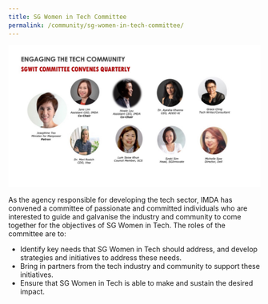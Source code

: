 ```yaml
---
title: SG Women in Tech Committee
permalink: /community/sg-women-in-tech-committee/
---
```


![1](/images/community/sgwomenintechcommittee.jpg)

As the agency responsible for developing the tech sector, IMDA has convened a committee of passionate and committed individuals who are interested to guide and galvanise the industry and community to come together for the objectives of SG Women in Tech. The roles of the committee are to:

* Identify key needs that SG Women in Tech should address, and develop strategies and initiatives to address these needs.
* Bring in partners from the tech industry and community to support these initiatives.
* Ensure that SG Women in Tech is able to make and sustain the desired impact. 

